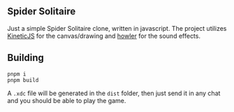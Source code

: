 ## Spider Solitaire

Just a simple Spider Solitaire clone, written in javascript. 
The project utilizes [KineticJS](http://kineticjs.com/) for the canvas/drawing and [howler](http://goldfirestudios.com/blog/104/howler.js-Modern-Web-Audio-Javascript-Library) for the sound effects.

## Building

```
pnpm i
pnpm build
```

A `.xdc` file will be generated in the `dist` folder, then just send it in any chat
and you should be able to play the game.
